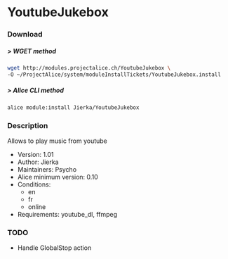 # YoutubeJukebox

### Download

##### > WGET method
```bash
wget http://modules.projectalice.ch/YoutubeJukebox \
-O ~/ProjectAlice/system/moduleInstallTickets/YoutubeJukebox.install
```

##### > Alice CLI method
```bash
alice module:install Jierka/YoutubeJukebox
```

### Description
Allows to play music from youtube

- Version: 1.01
- Author: Jierka
- Maintainers: Psycho
- Alice minimum version: 0.10
- Conditions:
  - en
  - fr
  - online
- Requirements: youtube_dl, ffmpeg

### TODO

- Handle GlobalStop action
